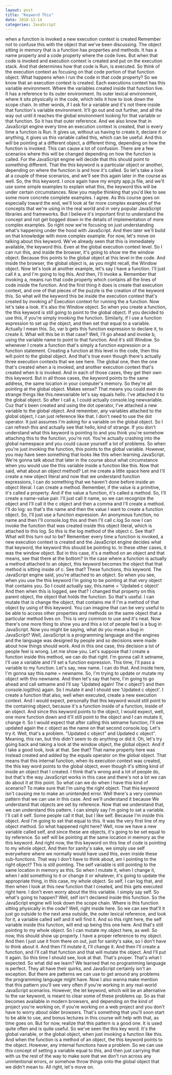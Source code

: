 ```yaml
---
layout: post
title: "Keyword This"
date: 2018-12-14
categories: JavaScript
---
```


when a function is invoked a new execution context is created
Remember not to confuse this with the object that we've been discussing.
The object sitting in memory that is a function has properties and methods.
It has a name property and a code property where the code lives.
But when that code is invoked and
execution context is created and put on the execution stack.
And that determines how that code is Run, is executed.
So think of the execution context
as focusing on that code portion of that function object.
What happens when I run the code in that code property?
So we know that an execution context is created.
Each executions context has this variable environment.
Where the variables created inside that function live.
It has a reference to its outer environment.
Its outer lexical environment, where it sits physically in the code,
which tells it how to look down the scope chain.
In other words, if I ask for a variable and
it's not there inside that function's variable environment.
It'll go out and out further, and all the way out until it reaches the global
environment looking for that variable or that function.
So it has that outer reference.
And we also know that in JavaScript engine every time
an execution context is created, that is every time a function is Run.
It gives us, without us having to create it, declare it or
anything, it gives us this variable called this, which can be useful.
And this will be pointing at a different object,
a different thing, depending on how the function is invoked.
This can cause a lot of confusion.
There are a few scenarios where this
will be changed depending on how the function is called.
For the JavaScript engine will decide that this should point to something different.
That the this keyword is a particular object or another,
depending on where the function is and how it's called.
So let's take a look at a couple of these scenarios, and
we'll see this again later in the course as well.
So, the this keyword.
I once again have my empty app.js file, and
we'll use some simple examples to explain what this,
the keyword this will be under certain circumstances.
Now you maybe thinking that you'd like to see some more concrete complete examples.
I agree.
As this course goes on especially toward the end, we'll look at far more complex
examples of the concepts that we're using in the real world and
in very popular JavaScript libraries and frameworks.
But I believe it's important first to understand the concept and
not get bogged down in the details of implementation of more complex examples.
So right now we're focusing on just
understanding what's happening under the hood with JavaScript.
And then later we'll build on that knowledge with more complex example.
For now, let's move on talking about this keyword.
We've already seen that this is immediately available, the keyword this.
Even at the global execution context level.
So I can run this, and inside the browser, it's going to show me the window object.
Because this points to the global object at this level in the code.
And inside the browser, the global object is,
as you might recall, the Window object.
Now let's look at another example, let's say I have a function.
I'll just call it a, and I'm going to log this.
And then, I'll invoke a.
Remember that invoking a, means run that code property
which contains all the lines of code inside the function.
And the first thing it does is create that execution context, and one of that
pieces of the puzzle is the creation of the keyword this.
So what will the keyword this be
inside the execution context that's created by invoking a?
Execution context for running the a function.
Now let's take a look.
It's also the Window object.
So when you create a function, the this keyword is still going to
point to the global object.
If you decided to use this, if you're simply invoking the function.
Similarly, if I use a function expression
to set up the object, and then set that equal to a variable.
Actually I mean this.
So, var b gets this function expression to declare it, to create it.
What will this be in that case?
Well, I'll go ahead and
invoke b, using the variable name to point to that function.
And it's still Window.
So whenever I create a function
that's simply a function expression or a function statement.
Creating a function at this level in the code,
then this will point to the global object.
And that's true even though there's actually
three execution contexts that we see here.
The global one, then the one that's created when a is invoked, and
another execution context that's created when b is invoked.
And in each of those cases, they get their own this keyword.
But in all those cases, the keyword points to the same address,
the same location in your computer's memory.
So they're all pointing at the global object.
Makes sense?
That means you could even do strange things like this.newvariable
let's say equals hello.
I've attached it to the global object.
So after I call a, I could actually console.log newvariable.
Cuz that's been created and using the dot operator,
I've attached a new variable to the global object.
And remember,
any variables attached to the global object, I can just reference like that.
I don't need to use the dot operator.
It just assumes I'm asking for a variable on the global object.
So I can refresh this and
actually see that hello, kind of strange.
If you don't understand what this keyword is pointing to and
you think you're somehow attaching this to the function, you're not.
You're actually crashing into the global namespace and
you could cause yourself a lot of problems.
So when you're just invoking the function, this points to the global variable.
However, you may have seen something that looks like this when learning JavaScript.
We're gonna talk about that later in the course about what circumstance
when you would use the this variable inside a function like this.
Now that said, what about an object method?
Let me create a little space here and I'll create a new object literal and
now that we understand function expressions,
I can do something that we haven't done before inside an object literal.
I can create a method.
Remember, if the value is a primitive, it's called a property.
And if the value a function, it's called a method.
So, I'll create a name-value pair.
I'll just call it name, so we can recognize the object and
I'll call it the c object and then a comma and I'll create a method.
I'll do log: so that's the name and
then the value I want to create a function object.
So, I'll just use a function expression.
An anonymous function, no name and
then I'll console.log this and
then I'll call c.log So
now I can invoke the function that was created inside this object literal,
which is attached to this log.
So this is the log method of the object c.
See that?
What will this turn out to be?
Remember every time a function is invoked, a new execution context is created and
the JavaScript engine decides what that keyword,
the keyword this should be pointing to.
In these other cases, it was the window object.
But in this case, it's a method on an object and
that means, see that there at the bottom?
In the case where a function is actually a method
attached to an object, this keyword becomes
the object that that method is sitting inside of c.
See that?
These functions, this keyword.
The JavaScript engine said, you're attached to an object.
So when you see, when you use the this keyword I'm going to
be pointing at that very object that contains you.
So I could actually say,
this.name = 'Updated c object'
And then when this is logged, see that?
I changed that property on this parent object,
the object that holds the function.
So that's useful.
I can mutate that is change the object,
that contains me if I'm a method of that object by using of this keyword.
You can imagine that can be very useful to be able to access other properties and
methods on the same object that a particular method lives on.
This is very common to use and it's neat.
Now there's one more thing to show you and
this a lot of people feel is a bug in JavaScript.
Now you might be saying, what do you mean a bug in JavaScript?
Well, JavaScript is a programming language and the engines and the language was
designed by people and so decisions were made about how things should work.
And in this one case, this decision a lot of people feel is wrong.
Let me show you.
Let's suppose that I create a function inside this method, we can do that right.
I'm gonna call it setname, I'll use a variable and
I'll set a function expression.
This time, I'll pass a variable to my function.
Let's say, new name.
I can do that.
And inside here, I'm gonna say this.name = newname.
So, I'm trying to update or
mutate my object with this newname.
And then let's say that here,
I'm going to go ahead and call setname and
I'll say 'Updated again!
The c object') and
then console.log(this) again.
So I mutate it and I should see 'Updated c object'.
I create a function that also, well when executed, create a new execution context.
And I would expect, personally that this keyword would
still point to the containing object,
because it's a function inside of a function, inside of an object.
And since this keyword points to the object, I would expect, well, one more
function down and it'll still point to the object and I can mutate it, change it.
So I would expect that after calling this setname function,
I'll see updated again the c object as the name on that second console.log.
Let's try it.
Well, that's a problem.
"Updated c object" and Updated c object".
Meaning, this ran, but
this didn't seem to do anything or did it.
Oh, let's try going back and taking a look
at the window object, the global object.
And if I take a good look, look at that.
See that?
That name property here was instead created and
added by the equals operator on the global object.
That means that this internal function, when its execution
context was created, the this key word points to the global object,
even though it's sitting kind of inside an object that I created.
I think that's wrong and a lot of people do, but
that's the way JavaScript works in this case and
there's not a lot we can do about it at this point.
So what can we do when I have this kind of scenario?
To make sure that I'm using the right object.
That this keyword isn't causing me to make an unintended error.
Well there's a very common pattern that we can use in this case.
And we'll understand it because We understand
that objects are set by reference.
Now that we understand that, we can understand this pattern.
I can simply say I'm going to set a variable.
I'll call it self.
Some people call it that, but I like self.
Because I'm inside this object.
And I'm going to set that equal to this.
It was the very first line of my object method.
So what happened right here?
Well, now we have a new variable called self, and
since these are objects, it's going to be set equal to by reference.
So self will be pointing at the same location in memory as the this keyword.
And right now, the this keyword on this line of code is pointing to
my whole object.
And then for sanity's sake, we simply use self everywhere where we normally
would have used this, even inside these sub-functions.
That way I don't have to think about, am I pointing to the right object?
This is still pointing.
The self variable is still pointing to the same location in memory as this.
So when I mutate it, when I change it, when I add something to it or change it or
whatever, it's going to update the appropriate thing,
in this case, my whole object.
So self, I can log that, and then when I look
at this new function that I created, and this gets executed right here.
I don't even worry about the this variable.
I simply say self.
So what's going to happen?
Well, self isn't declared inside this function.
So the JavaScript engine will look down the scope chain.
Where is this function sitting physically in the code?
Well, right inside here.
So we can see that'll it just go outside to the next area outside, the outer
lexical reference, and look for it, a variable called self and it will find it.
And so this right here, the self variable inside this function,
will end up being this one here.
And that's still pointing to my whole object.
So I can mutate my object here, as well.
So now, this should show up properly.
I have a proper reference to my object.
And then I just use it from there on out, just for sanity's sake, so
I don't have to think about it.
And then I'll mutate it, I'll change it.
And then I'll create a function, and
I'll call that function and that will mutate the object.
And I'll put it again.
So this time I should see, look at that.
That's proper.
That's what I expected.
So what did we learn?
We learned that no programming language is perfect.
They all have their quirks, and JavaScript certainly isn't an exception.
But there are patterns we can use to get around
any problems the programming language might have.
Now I also wanna make mention that this pattern you'll see very often if
you're working in any real-world JavaScript scenarios.
However, the let keyword, which will be an alternative
to the var keyword, is meant to clear some of these problems up.
So as that becomes available in modern browsers,
and depending on the kind of project you're working on,
if you're working on a web project and you don't have to worry about older browsers.
That's something that you'll soon start to be able to use,
and bonus lectures in this course will help with that, as time goes on.
But for now, realize that this pattern is a good one.
It is used quite often and is quite useful.
So we've seen the this key word.
It's the global variable, or
the global object, when just invoking a function like this.
And when the function is a method of an object,
the this keyword points to the object.
However, any internal functions have a problem.
So we can use this concept of setting a variable equal to this,
and then just carrying that with us the rest of the way to
make sure that we don't run across any unintentional errors,
or somehow throw things onto the global object that we didn't mean to.
All right, let's move on.
